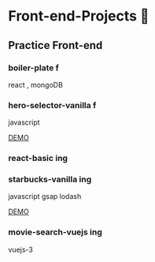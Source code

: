 # Front-end-Projects 🎲

## Practice Front-end 

### boiler-plate f
react , mongoDB 

### hero-selector-vanilla f
javascript 

[DEMO](https://rncst.github.io/hero-selector-vanilla/index.html)

### react-basic ing

### starbucks-vanilla ing
javascript gsap lodash

[DEMO](https://rncst.github.io/starbucks-vanilla/)

### movie-search-vuejs ing
vuejs-3